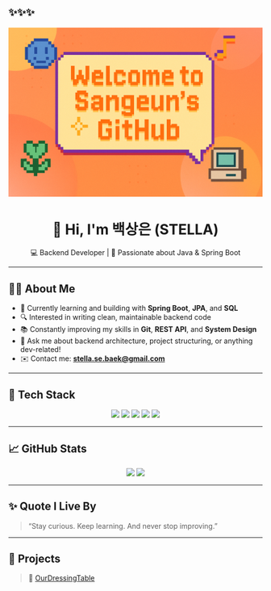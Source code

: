 ## ✨✨✨
<!--
**sangeun-b/sangeun-b** is a ✨ _special_ ✨ repository because its `README.md` (this file) appears on your GitHub profile.

Here are some ideas to get you started:

- 🔭 I’m currently working on ...
- 🌱 I’m currently learning ...
- 👯 I’m looking to collaborate on ...
- 🤔 I’m looking for help with ...
- 💬 Ask me about ...
- 📫 How to reach me: ...
- 😄 Pronouns: ...
- ⚡ Fun fact: ...
-->

<div align="center">
  <img src="https://github.com/sangeun-b/sangeun-b/blob/main/data/profile_img2.png" />
</div>

<h1 align="center">👋 Hi, I'm 백상은 (STELLA)</h1>
<p align="center">
  💻 Backend Developer | 🌱 Passionate about Java & Spring Boot  
</p>

---

## 🧑‍💻 About Me

- 💼 Currently learning and building with **Spring Boot**, **JPA**, and **SQL**
- 🔍 Interested in writing clean, maintainable backend code
- 📚 Constantly improving my skills in **Git**, **REST API**, and **System Design**
- 💬 Ask me about backend architecture, project structuring, or anything dev-related!
- ✉️ Contact me: **stella.se.baek@gmail.com**

---

## 🔧 Tech Stack

<p align="center">
  <img src="https://img.shields.io/badge/Java-007396.svg?&style=for-the-badge&logo=java&logoColor=white"/>
  <img src="https://img.shields.io/badge/Spring Boot-6DB33F?style=for-the-badge&logo=springboot&logoColor=white"/>
  <img src="https://img.shields.io/badge/JPA-59666C?style=for-the-badge"/>
  <img src="https://img.shields.io/badge/MySQL-4479A1?style=for-the-badge&logo=mysql&logoColor=white"/>
  <img src="https://img.shields.io/badge/Git-F05032?style=for-the-badge&logo=git&logoColor=white"/>
</p>

---

## 📈 GitHub Stats

<p align="center">
  <img src="https://github-readme-stats.vercel.app/api?username=sangeun-b&show_icons=true&theme=github_dark" style="max-width: 100%;"/>
<!--   <img src="https://github-readme-streak-stats.herokuapp.com?user=sangeun-b&theme=github-dark" /> -->
  <img src="https://github-readme-stats.vercel.app/api/top-langs/?username=sangeun-b&layout=compact&theme=github_dark" style="max-width: 100%;" />
</p>


---

## ✨ Quote I Live By

> “Stay curious. Keep learning. And never stop improving.”  

---

## 📌 Projects

> 💄 [OurDressingTable](https://github.com/ourdressingtable/our-dressingtable-v1/tree/main/backend) 

